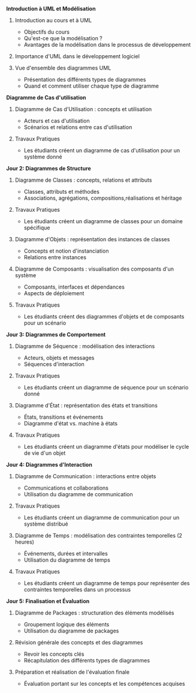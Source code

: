 **Introduction à UML et Modélisation**

1. Introduction au cours et à UML
   - Objectifs du cours
   - Qu'est-ce que la modélisation ?
   - Avantages de la modélisation dans le processus de développement

2. Importance d'UML dans le développement logiciel 

3. Vue d'ensemble des diagrammes UML
   - Présentation des différents types de diagrammes
   - Quand et comment utiliser chaque type de diagramme

**Diagramme de Cas d'utilisation**

1. Diagramme de Cas d'Utilisation : concepts et utilisation
   - Acteurs et cas d'utilisation
   - Scénarios et relations entre cas d'utilisation

2. Travaux Pratiques
   - Les étudiants créent un diagramme de cas d'utilisation pour un système donné

**Jour 2: Diagrammes de Structure**

1. Diagramme de Classes : concepts, relations et attributs
   - Classes, attributs et méthodes
   - Associations, agrégations, compositions,réalisations et héritage

2. Travaux Pratiques
   - Les étudiants créent un diagramme de classes pour un domaine spécifique

3. Diagramme d'Objets : représentation des instances de classes
   - Concepts et notion d'instanciation
   - Relations entre instances

4. Diagramme de Composants : visualisation des composants d'un système
   - Composants, interfaces et dépendances
   - Aspects de déploiement

5. Travaux Pratiques
   - Les étudiants créent des diagrammes d'objets et de composants pour un scénario

**Jour 3: Diagrammes de Comportement**

1. Diagramme de Séquence : modélisation des interactions
   - Acteurs, objets et messages
   - Séquences d'interaction

2. Travaux Pratiques
   - Les étudiants créent un diagramme de séquence pour un scénario donné

3. Diagramme d'État : représentation des états et transitions
   - États, transitions et événements
   - Diagramme d'état vs. machine à états

4. Travaux Pratiques
   - Les étudiants créent un diagramme d'états pour modéliser le cycle de vie d'un objet

**Jour 4: Diagrammes d'Interaction**

1. Diagramme de Communication : interactions entre objets
   - Communications et collaborations
   - Utilisation du diagramme de communication

2. Travaux Pratiques
   - Les étudiants créent un diagramme de communication pour un système distribué

3. Diagramme de Temps : modélisation des contraintes temporelles (2 heures)
   - Événements, durées et intervalles
   - Utilisation du diagramme de temps

4. Travaux Pratiques
   - Les étudiants créent un diagramme de temps pour représenter des contraintes temporelles dans un processus

**Jour 5: Finalisation et Évaluation**

1. Diagramme de Packages : structuration des éléments modélisés
   - Groupement logique des éléments
   - Utilisation du diagramme de packages

2. Révision générale des concepts et des diagrammes
   - Revoir les concepts clés
   - Récapitulation des différents types de diagrammes

3. Préparation et réalisation de l'évaluation finale
   - Évaluation portant sur les concepts et les compétences acquises
